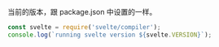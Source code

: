 当前的版本，跟 package.json 中设置的一样。

```js
const svelte = require('svelte/compiler');
console.log(`running svelte version ${svelte.VERSION}`);
```